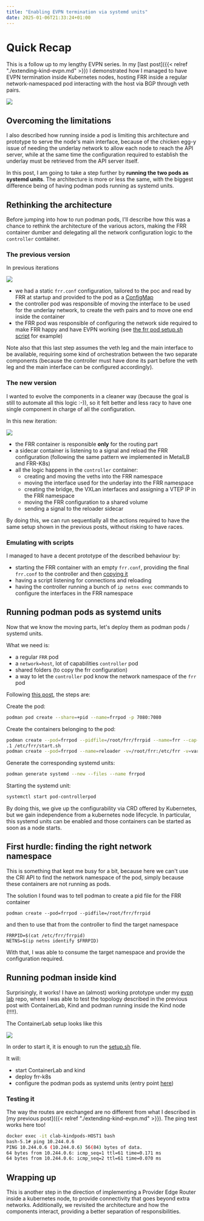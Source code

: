 ```yaml
---
title: "Enabling EVPN termination via systemd units"
date: 2025-01-06T21:33:24+01:00
---
```


# Quick Recap

This is a follow up to my lengthy EVPN series. In my [last post]({{< relref "./extending-kind-evpn.md" >}}) I demonstrated how I managed to have EVPN termination inside Kubernetes nodes,
hosting FRR inside a regular network-namespaced pod interacting with the host via BGP through veth pairs.

![](/images/evpnkindpods/packetpath-pods.png)

## Overcoming the limitations

I also described how running inside a pod is limiting this architecture and prototype to serve the node's main interface, because of the chicken egg-y issue of needing the underlay network to allow each node to reach the API server, while at the same time the configuration required to establish the underlay must be retrieved from the API server itself.

In this post, I am going to take a step further by **running the two pods as systemd units**. The architecture is more or less the same, with the biggest difference being of having podman pods running as systemd units.


## Rethinking the architecture

Before jumping into how to run podman pods, I'll describe how this was a chance to rethink the architecture of the various actors, making the FRR container dumber and delegating all the network configuration logic to the `controller`
container.

### The previous version

In previous iterations

![](/images/podman-systemd-unit/routerkind-podmanunits-interactions.png)

- we had a static `frr.conf` configuration, tailored to the poc and read by FRR at startup and provided to the pod as a [ConfigMap](https://github.com/fedepaol/evpnlab/blob/main/06_from_kind_with_pods/frrpods/frr/frrpod.yaml#L43)
- the controller pod was responsible of moving the interface to be used for the underlay network, to create the veth pairs and to move one end inside the container
- the FRR pod was responsible of configuring the network side required to make FRR happy and have EVPN working (see [the frr pod setup.sh script](https://github.com/fedepaol/evpnlab/blob/main/06_from_kind_with_pods/frrpods/frr/setup.sh) for example)

Note also that this last step assumes the veth leg and the main interface to be available, requiring some kind of orchestration between the two separate components (because the controller must have done its part before
the veth leg and the main interface can be configured accordingly).

### The new version

I wanted to evolve the components in a cleaner way (because the goal is still to automate all this logic :-)), so it felt better and less racy to have one single component in charge of all the configuration.

In this new iteration:

![](/images/podman-systemd-unit/routerkind-podmanunits-dumbfrr.png)

- the FRR container is responsible **only** for the routing part
- a sidecar container is listening to a signal and reload the FRR configuration (following the same pattern we implemented in MetalLB and FRR-K8s)
- all the logic happens in the `controller` container:
    - creating and moving the veths into the FRR namespace
    - moving the interface used for the underlay into the FRR namespace
    - creating the bridge, the VXLan interfaces and assigning a VTEP IP in the FRR namespace
    - moving the FRR configuration to a shared volume
    - sending a signal to the reloader sidecar

By doing this, we can run sequentially all the actions required to have the same setup shown in the previous posts, without risking to have races.


### Emulating with scripts

I managed to have a decent prototype of the described behaviour by:

- starting the FRR container with an empty `frr.conf`, providing the final `frr.conf` to the controller and then [copying it](https://github.com/fedepaol/evpnlab/blob/main/08_from_kind_with_systemdunits/podmanunit/controller/setup.sh#L8)
- having a script listening for connections and reloading
- having the controller running a bunch of `ip netns exec` commands to configure the interfaces in the FRR namespace

## Running podman pods as systemd units

Now that we know the moving parts, let's deploy them as podman pods / systemd units.

What we need is:

- a regular `FRR` pod
- a `network=host`, lot of capabilities `controller` pod
- shared folders (to copy the frr configuration)
- a way to let the `controller` pod know the network namespace of the `frr` pod


Following [this post](https://www.redhat.com/en/blog/podman-run-pods-systemd-services), the steps are:

Create the pod:

```bash
podman pod create --share=+pid --name=frrpod -p 7080:7080
```

Create the containers belonging to the pod:

```bash
podman create --pod=frrpod --pidfile=/root/frr/frrpid --name=frr --cap-add=CAP_NET_BIND_SERVICE,CAP_NET_ADMIN,CAP_NET_RAW,CAP_SYS_ADMIN -v=/root/frr:/etc/frr -v=varfrr:/var/run/frr:Z -t quay.io/frrouting/frr:10.0
.1 /etc/frr/start.sh
podman create --pod=frrpod --name=reloader -v=/root/frr:/etc/frr -v=varfrr:/var/run/frr:Z --entrypoint=/etc/frr/reloader.sh -t quay.io/frrouting/frr:10.0.1
```

Generate the corresponding systemd units:

```bash
podman generate systemd --new --files --name frrpod
```

Starting the systemd unit:

```bash
systemctl start pod-controllerpod
```

By doing this, we give up the configurability via CRD offered by Kubernetes, but we gain independence from a kubernetes node lifecycle. In particular, this systemd units can be enabled and those containers can be started as soon as a node starts.

## First hurdle: finding the right network namespace

This is something that kept me busy for a bit, because here we can't use the CRI API to find the network namespace of the pod, simply because these containers are not running as pods.

The solution I found was to tell podman to create a pid file for the FRR container

```
podman create --pod=frrpod --pidfile=/root/frr/frrpid
```

and then to use that from the controller to find the target namespace

```
FRRPID=$(cat /etc/frr/frrpid)
NETNS=$(ip netns identify $FRRPID)
```

With that, I was able to consume the target namespace and provide the configuration required.

## Running podman inside kind

Surprisingly, it works! I have an (almost) working prototype under my [evpn lab](https://github.com/fedepaol/evpnlab/tree/main/08_from_kind_with_systemdunits) repo, where I was able to test the topology described in the previous post with
ContainerLab, Kind and podman running inside the Kind node (!!!!).

The ContainerLab setup looks like this

![](/images/podman-systemd-unit/clabsystemdpods.png)

In order to start it, it is enough to run the [setup.sh](https://github.com/fedepaol/evpnlab/blob/main/08_from_kind_with_systemdunits/setup.sh) file.

It will:

- start ContainerLab and kind
- deploy frr-k8s
- configure the podman pods as systemd units (entry point [here](https://github.com/fedepaol/evpnlab/blob/main/08_from_kind_with_systemdunits/podmanunit/start_podman.sh))

### Testing it

The way the routes are exchanged are no different from what I described in [my previous post]({{< relref "./extending-kind-evpn.md" >}}). The ping test works here too!

```bash
docker exec -it clab-kindpods-HOST1 bash
bash-5.1# ping 10.244.0.6
PING 10.244.0.6 (10.244.0.6) 56(84) bytes of data.
64 bytes from 10.244.0.6: icmp_seq=1 ttl=61 time=0.171 ms
64 bytes from 10.244.0.6: icmp_seq=2 ttl=61 time=0.070 ms
```

## Wrapping up

This is another step in the direction of implementing a Provider Edge Router inside a kubernetes node, to provide connectivity that goes beyond extra networks. Additionally, we revisited the architecture and how the components interact, providing a better separation of responsibilities.
